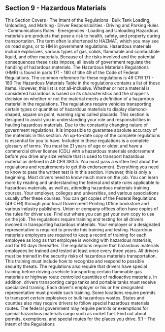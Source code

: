 ## Section 9 - Hazardous Materials
This Section Covers
· The Intent of the Regulations
· Bulk Tank Loading, Unloading, and Marking
· Driver Responsibilities
· Driving and Parking Rules
· Communications Rules
· Emergencies
· Loading and Unloading
Hazardous materials are products that pose a risk to health, safety, and property during transportation. The term often is shortened to HAZMAT, which you may see on road signs, or to HM in government regulations. Hazardous materials include explosives, various types of gas, solids, flammable and combustible liquid, and other materials. Because of the risks involved and the potential consequences these risks impose, all levels of government regulate the handling of hazardous materials.
The Hazardous Materials Regulations (HMR) is found in parts 171 - 180 of title 49 of the Code of Federal Regulations. The common reference for these regulations is 49 CFR 171 - 180
The Hazardous Materials Table in the regulations contains a list of these items. However, this list is not all-inclusive. Whether or not a material is considered hazardous is based on its characteristics and the shipper's decision on whether or not the material meets a definition of a hazardous material in the regulations.
The regulations require vehicles transporting certain types or quantities of hazardous materials to display diamond-shaped, square on point, warning signs called placards. This section is designed to assist you in understanding your role and responsibilities in hauling hazardous materials. Due to the constantly changing nature of government regulations, it is impossible to guarantee absolute accuracy of the materials in this section. An up-to-date copy of the complete regulations is essential for you to have. Included in these regulations is a complete glossary of terms.
You must be 21 years of age or older, and have a commercial driver license (CDL) with a hazardous materials endorsement before you drive any size vehicle that is used to transport hazardous material as defined in 49 CFR 383.5. You must pass a written test about the regulations and requirements to get this endorsement. Everything you need to know to pass the written test is in this section. However, this is only a beginning. Most drivers need to know much more on the job. You can learn more by reading and understanding the federal and state rules applicable to hazardous materials, as well as, attending hazardous materials training courses. Your employer, colleges and universities, and various associations usually offer these courses. You can get copies of the Federal Regulations (49 CFR) through your local Government Printing Office bookstore and various industry publishers. Union or company offices often have copies of the rules for driver use. Find out where you can get your own copy to use on the job.
The regulations require training and testing for all drivers involved in transporting hazardous materials. Your employer or a designated representative is required to provide this training and testing. Hazardous materials employers are required to keep a record of training for each employee as long as that employee is working with hazardous materials, and for 90 days thereafter. The regulations require that hazardous materials employees be trained and tested at least once every three years. All drivers must be trained in the security risks of hazardous materials transportation. This training must include how to recognize and respond to possible security threats. The regulations also require that drivers have special training before driving a vehicle transporting certain flammable gas materials or highway route controlled quantities of radioactive materials. In addition, drivers transporting cargo tanks and portable tanks must receive specialized training. Each driver's employer or his or her designated representative must provide such training. Some locations require permits to transport certain explosives or bulk hazardous wastes. States and counties also may require drivers to follow special hazardous materials routes. The federal government may require permits or exemptions for special hazardous materials cargo such as rocket fuel. Find out about permits, exemptions, and special routes for the places you drive.
9.1 - The Intent of the Regulations